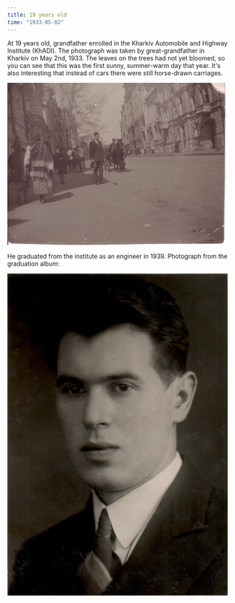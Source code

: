 ```yaml
---
title: 19 years old
time: "1933-05-02"
---
```

At 19 years old, grandfather enrolled in the Kharkiv Automobile and Highway Institute (KhADI).
The photograph was taken by great-grandfather in Kharkiv on May 2nd, 1933.
The leaves on the trees had not yet bloomed, so you can see
that this was the first sunny, summer-warm day that year.
It's also interesting that instead of cars there were still horse-drawn carriages.

![19 years old](/files/judka/photo/ded/2-05-1933_harkov.jpg)

He graduated from the institute as an engineer in 1939.
Photograph from the graduation album:

![](/files/judka/photo/ded/hadi_graduation.jpg)
